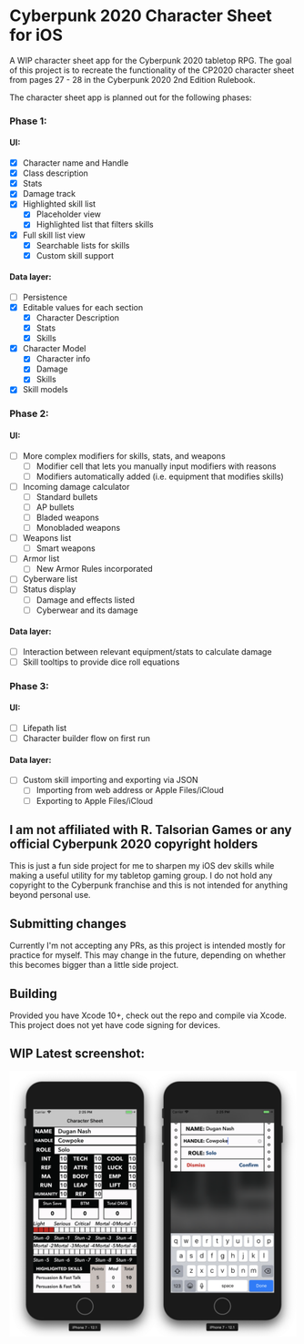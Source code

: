 # Cyberpunk 2020 Character Sheet for iOS
A WIP character sheet app for the Cyberpunk 2020 tabletop RPG. The goal of this project is to recreate the functionality of the CP2020 character sheet from pages 27 - 28 in the Cyberpunk 2020 2nd Edition Rulebook.

The character sheet app is planned out for the following phases:

### Phase 1:
#### UI:
- [x] Character name and Handle
- [x] Class description
- [x] Stats
- [x] Damage track
- [x] Highlighted skill list
  - [x] Placeholder view
  - [x] Highlighted list that filters skills
- [x] Full skill list view
  - [x] Searchable lists for skills
  - [x] Custom skill support
#### Data layer:
- [ ] Persistence
- [x] Editable values for each section
  - [x] Character Description
  - [x] Stats
  - [x] Skills
- [x] Character Model
  - [x] Character info
  - [x] Damage
  - [x] Skills
- [x] Skill models

### Phase 2:
#### UI:
- [ ] More complex modifiers for skills, stats, and weapons
  - [ ] Modifier cell that lets you manually input modifiers with reasons
  - [ ] Modifiers automatically added (i.e. equipment that modifies skills)
- [ ] Incoming damage calculator
  - [ ] Standard bullets
  - [ ] AP bullets
  - [ ] Bladed weapons
  - [ ] Monobladed weapons
- [ ] Weapons list
  - [ ] Smart weapons
- [ ] Armor list
  - [ ] New Armor Rules incorporated
- [ ] Cyberware list
- [ ] Status display
  - [ ] Damage and effects listed
  - [ ] Cyberwear and its damage
#### Data layer:
- [ ] Interaction between relevant equipment/stats to calculate damage
- [ ] Skill tooltips to provide dice roll equations

### Phase 3:
#### UI:
- [ ] Lifepath list
- [ ] Character builder flow on first run
#### Data layer:
- [ ] Custom skill importing and exporting via JSON
  - [ ] Importing from web address or Apple Files/iCloud
  - [ ] Exporting to Apple Files/iCloud

## I am not affiliated with R. Talsorian Games or any official Cyberpunk 2020 copyright holders
This is just a fun side project for me to sharpen my iOS dev skills while making a useful utility for my tabletop gaming group. I do not hold any copyright to the Cyberpunk franchise and this is not intended for anything beyond personal use.

## Submitting changes
Currently I'm not accepting any PRs, as this project is intended mostly for practice for myself. This may change in the future, depending on whether this becomes bigger than a little side project.

## Building
Provided you have Xcode 10+, check out the repo and compile via Xcode. This project does not yet have code signing for devices.

## WIP Latest screenshot:
![Latest screenshot as of 11/24](https://raw.githubusercontent.com/krze/CP2020-Character-Sheet/master/Images/latest.png)

